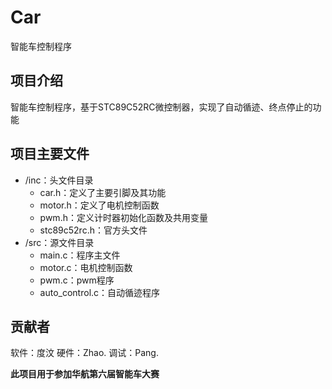 # Car
智能车控制程序
## 项目介绍
智能车控制程序，基于STC89C52RC微控制器，实现了自动循迹、终点停止的功能
## 项目主要文件
- /inc：头文件目录
    - car.h：定义了主要引脚及其功能
    - motor.h：定义了电机控制函数
    - pwm.h：定义计时器初始化函数及共用变量
    - stc89c52rc.h：官方头文件
- /src：源文件目录
    - main.c：程序主文件
    - motor.c：电机控制函数
    - pwm.c：pwm程序
    - auto_control.c：自动循迹程序
## 贡献者
软件：度汶
硬件：Zhao.
调试：Pang.

**此项目用于参加华航第六届智能车大赛**